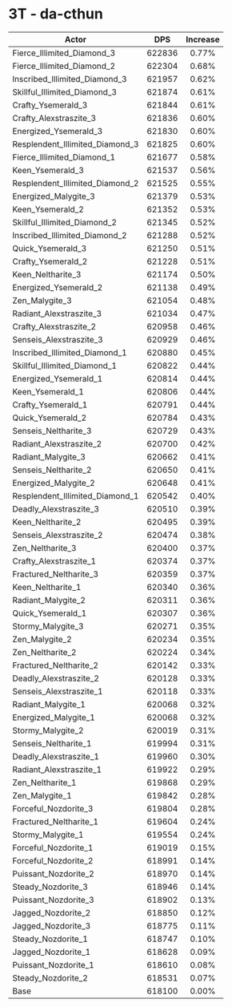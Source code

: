 # 3T - da-cthun
| Actor | DPS | Increase |
|---|:---:|:---:|
|Fierce_Illimited_Diamond_3|622836|0.77%|
|Fierce_Illimited_Diamond_2|622304|0.68%|
|Inscribed_Illimited_Diamond_3|621957|0.62%|
|Skillful_Illimited_Diamond_3|621874|0.61%|
|Crafty_Ysemerald_3|621844|0.61%|
|Crafty_Alexstraszite_3|621836|0.60%|
|Energized_Ysemerald_3|621830|0.60%|
|Resplendent_Illimited_Diamond_3|621825|0.60%|
|Fierce_Illimited_Diamond_1|621677|0.58%|
|Keen_Ysemerald_3|621537|0.56%|
|Resplendent_Illimited_Diamond_2|621525|0.55%|
|Energized_Malygite_3|621379|0.53%|
|Keen_Ysemerald_2|621352|0.53%|
|Skillful_Illimited_Diamond_2|621345|0.52%|
|Inscribed_Illimited_Diamond_2|621288|0.52%|
|Quick_Ysemerald_3|621250|0.51%|
|Crafty_Ysemerald_2|621228|0.51%|
|Keen_Neltharite_3|621174|0.50%|
|Energized_Ysemerald_2|621138|0.49%|
|Zen_Malygite_3|621054|0.48%|
|Radiant_Alexstraszite_3|621034|0.47%|
|Crafty_Alexstraszite_2|620958|0.46%|
|Senseis_Alexstraszite_3|620929|0.46%|
|Inscribed_Illimited_Diamond_1|620880|0.45%|
|Skillful_Illimited_Diamond_1|620822|0.44%|
|Energized_Ysemerald_1|620814|0.44%|
|Keen_Ysemerald_1|620806|0.44%|
|Crafty_Ysemerald_1|620791|0.44%|
|Quick_Ysemerald_2|620784|0.43%|
|Senseis_Neltharite_3|620729|0.43%|
|Radiant_Alexstraszite_2|620700|0.42%|
|Radiant_Malygite_3|620662|0.41%|
|Senseis_Neltharite_2|620650|0.41%|
|Energized_Malygite_2|620648|0.41%|
|Resplendent_Illimited_Diamond_1|620542|0.40%|
|Deadly_Alexstraszite_3|620510|0.39%|
|Keen_Neltharite_2|620495|0.39%|
|Senseis_Alexstraszite_2|620474|0.38%|
|Zen_Neltharite_3|620400|0.37%|
|Crafty_Alexstraszite_1|620374|0.37%|
|Fractured_Neltharite_3|620359|0.37%|
|Keen_Neltharite_1|620340|0.36%|
|Radiant_Malygite_2|620311|0.36%|
|Quick_Ysemerald_1|620307|0.36%|
|Stormy_Malygite_3|620271|0.35%|
|Zen_Malygite_2|620234|0.35%|
|Zen_Neltharite_2|620224|0.34%|
|Fractured_Neltharite_2|620142|0.33%|
|Deadly_Alexstraszite_2|620128|0.33%|
|Senseis_Alexstraszite_1|620118|0.33%|
|Radiant_Malygite_1|620068|0.32%|
|Energized_Malygite_1|620068|0.32%|
|Stormy_Malygite_2|620019|0.31%|
|Senseis_Neltharite_1|619994|0.31%|
|Deadly_Alexstraszite_1|619960|0.30%|
|Radiant_Alexstraszite_1|619922|0.29%|
|Zen_Neltharite_1|619868|0.29%|
|Zen_Malygite_1|619842|0.28%|
|Forceful_Nozdorite_3|619804|0.28%|
|Fractured_Neltharite_1|619604|0.24%|
|Stormy_Malygite_1|619554|0.24%|
|Forceful_Nozdorite_1|619019|0.15%|
|Forceful_Nozdorite_2|618991|0.14%|
|Puissant_Nozdorite_2|618970|0.14%|
|Steady_Nozdorite_3|618946|0.14%|
|Puissant_Nozdorite_3|618902|0.13%|
|Jagged_Nozdorite_2|618850|0.12%|
|Jagged_Nozdorite_3|618775|0.11%|
|Steady_Nozdorite_1|618747|0.10%|
|Jagged_Nozdorite_1|618628|0.09%|
|Puissant_Nozdorite_1|618610|0.08%|
|Steady_Nozdorite_2|618531|0.07%|
|Base|618100|0.00%|
